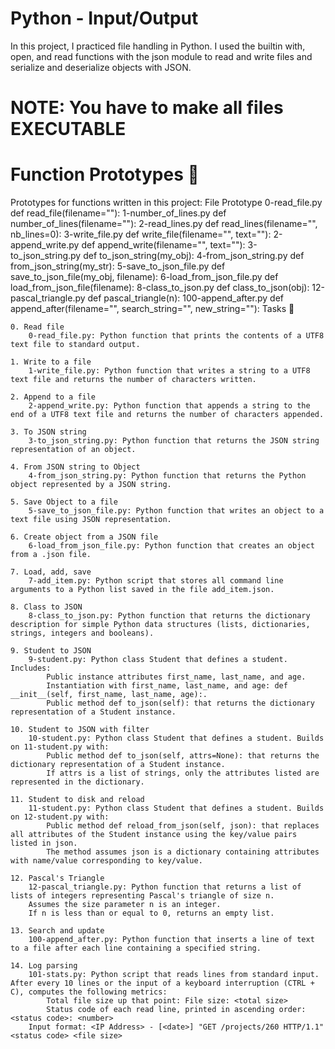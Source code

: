 # Python - Input/Output

In this project, I practiced file handling in Python. I used the builtin with, open, and read functions with the json module to read and write files and serialize and deserialize objects with JSON.
# NOTE: You have to make all files EXECUTABLE
# Function Prototypes 💾

Prototypes for functions written in this project:
File 	Prototype
0-read_file.py 	def read_file(filename=""):
1-number_of_lines.py 	def number_of_lines(filename=""):
2-read_lines.py 	def read_lines(filename="", nb_lines=0):
3-write_file.py 	def write_file(filename="", text=""):
2-append_write.py 	def append_write(filename="", text=""):
3-to_json_string.py 	def to_json_string(my_obj):
4-from_json_string.py 	def from_json_string(my_str):
5-save_to_json_file.py 	def save_to_json_file(my_obj, filename):
6-load_from_json_file.py 	def load_from_json_file(filename):
8-class_to_json.py 	def class_to_json(obj):
12-pascal_triangle.py 	def pascal_triangle(n):
100-append_after.py 	def append_after(filename="", search_string="", new_string=""):
Tasks 📃

    0. Read file
        0-read_file.py: Python function that prints the contents of a UTF8 text file to standard output.

    1. Write to a file
        1-write_file.py: Python function that writes a string to a UTF8 text file and returns the number of characters written.

    2. Append to a file
        2-append_write.py: Python function that appends a string to the end of a UTF8 text file and returns the number of characters appended.

    3. To JSON string
        3-to_json_string.py: Python function that returns the JSON string representation of an object.

    4. From JSON string to Object
        4-from_json_string.py: Python function that returns the Python object represented by a JSON string.

    5. Save Object to a file
        5-save_to_json_file.py: Python function that writes an object to a text file using JSON representation.

    6. Create object from a JSON file
        6-load_from_json_file.py: Python function that creates an object from a .json file.

    7. Load, add, save
        7-add_item.py: Python script that stores all command line arguments to a Python list saved in the file add_item.json.

    8. Class to JSON
        8-class_to_json.py: Python function that returns the dictionary description for simple Python data structures (lists, dictionaries, strings, integers and booleans).

    9. Student to JSON
        9-student.py: Python class Student that defines a student. Includes:
            Public instance attributes first_name, last_name, and age.
            Instantiation with first_name, last_name, and age: def __init__(self, first_name, last_name, age):.
            Public method def to_json(self): that returns the dictionary representation of a Student instance.

    10. Student to JSON with filter
        10-student.py: Python class Student that defines a student. Builds on 11-student.py with:
            Public method def to_json(self, attrs=None): that returns the dictionary representation of a Student instance.
            If attrs is a list of strings, only the attributes listed are represented in the dictionary.

    11. Student to disk and reload
        11-student.py: Python class Student that defines a student. Builds on 12-student.py with:
            Public method def reload_from_json(self, json): that replaces all attributes of the Student instance using the key/value pairs listed in json.
            The method assumes json is a dictionary containing attributes with name/value corresponding to key/value.

    12. Pascal's Triangle
        12-pascal_triangle.py: Python function that returns a list of lists of integers representing Pascal's triangle of size n.
        Assumes the size parameter n is an integer.
        If n is less than or equal to 0, returns an empty list.

    13. Search and update
        100-append_after.py: Python function that inserts a line of text to a file after each line containing a specified string.

    14. Log parsing
        101-stats.py: Python script that reads lines from standard input. After every 10 lines or the input of a keyboard interruption (CTRL + C), computes the following metrics:
            Total file size up that point: File size: <total size>
            Status code of each read line, printed in ascending order: <status code>: <number>
        Input format: <IP Address> - [<date>] "GET /projects/260 HTTP/1.1" <status code> <file size>

